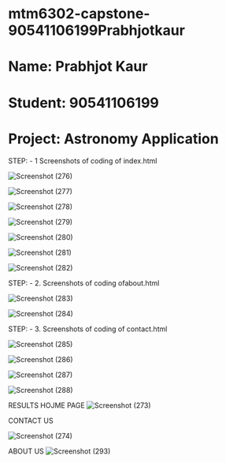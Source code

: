 # mtm6302-capstone-90541106199Prabhjotkaur
# Name: Prabhjot Kaur
# Student: 90541106199
# Project: Astronomy  Application

STEP: - 1 Screenshots of coding of index.html

![Screenshot (276)](https://github.com/user-attachments/assets/7201d5d0-51af-4be4-9f5f-fa19c039e820)

![Screenshot (277)](https://github.com/user-attachments/assets/da1d5d0b-7fd5-45d3-8295-6398b1648439)

![Screenshot (278)](https://github.com/user-attachments/assets/010bc099-9f6f-4f72-9aa0-cd7f7e6d5762)

![Screenshot (279)](https://github.com/user-attachments/assets/c780f840-4ed9-4b86-858d-cf623212338b)

![Screenshot (280)](https://github.com/user-attachments/assets/714f8c04-2634-4f20-b7fc-473317c311b1)

![Screenshot (281)](https://github.com/user-attachments/assets/7d97a60e-3a4f-4d1e-a97b-3af088c31563)

![Screenshot (282)](https://github.com/user-attachments/assets/93764a36-ea39-4e49-940e-b9e9b7e51ac8)


STEP: - 2. Screenshots of coding ofabout.html

![Screenshot (283)](https://github.com/user-attachments/assets/b667fe4a-e21b-497f-8b17-b6e78682f241)

![Screenshot (284)](https://github.com/user-attachments/assets/728a109f-86bc-435f-a37f-d109327e8e97)

STEP: - 3. Screenshots of coding of contact.html

![Screenshot (285)](https://github.com/user-attachments/assets/49612f55-ae2f-4938-84cf-de6b739e11c9)

![Screenshot (286)](https://github.com/user-attachments/assets/a6073060-20f3-43b5-8510-9b2b70970e55)

![Screenshot (287)](https://github.com/user-attachments/assets/3fac5f70-38cb-4751-be75-46aa63443fbc)

![Screenshot (288)](https://github.com/user-attachments/assets/4843d416-44d8-427e-92bf-0cd8e8f1a8b5)

RESULTS HOJME PAGE 
![Screenshot (273)](https://github.com/user-attachments/assets/3b294b92-04ee-4b28-912f-ee91e8490eb3)



CONTACT US 

![Screenshot (274)](https://github.com/user-attachments/assets/ae9625fb-3b77-4982-8c40-a8554cf3d1da)

ABOUT US
![Screenshot (293)](https://github.com/user-attachments/assets/329967b2-71c7-42cd-ac51-37b294008cd8)























